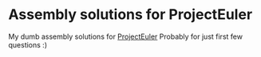 # Assembly solutions for ProjectEuler

My dumb assembly solutions for [ProjectEuler](https://projecteuler.net/)
Probably for just first few questions :) 
